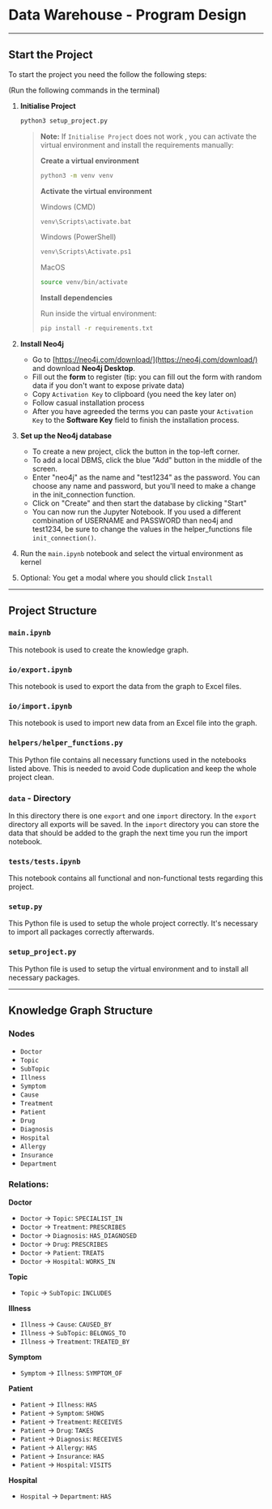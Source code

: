 # Data Warehouse - Program Design

---

## Start the Project

To start the project you need the follow the following steps:

(Run the following commands in the terminal)

1. **Initialise Project**

   ```bash
   python3 setup_project.py
   ```

   > **Note:** If `Initialise Project` does not work , you can activate the virtual environment and install the requirements manually:
   >
   >
   > **Create a virtual environment**
   >   ```bash
   >   python3 -m venv venv
   >    ```
   > **Activate the virtual environment**
   > 
   > Windows (CMD)
   >  ```bash
   > venv\Scripts\activate.bat
   > ```
   > Windows (PowerShell)
   > ```bash
   > venv\Scripts\Activate.ps1
   > ```
   > MacOS
   >   ```bash
   >   source venv/bin/activate
   > ```
   > 
   > **Install dependencies**
   > 
   > Run inside the virtual environment:
   >   ```bash
   >   pip install -r requirements.txt
   >   ```


2. **Install Neo4j**
    - Go to [https://neo4j.com/download/](https://neo4j.com/download/) and download **Neo4j Desktop**.
    - Fill out the **form** to register (tip: you can fill out the form with random data if you don't want to
      expose private data)
    - Copy `Activation Key` to clipboard (you need the key later on)
    - Follow casual installation process
    - After you have agreeded the terms you can paste your `Activation Key` to the **Software Key** field
      to finish the installation process.

3. **Set up the Neo4j database**
    - To create a new project, click the button in the top-left corner.
    - To add a local DBMS, click the blue "Add" button in the middle of the screen.
    - Enter "neo4j" as the name and "test1234" as the password. You can choose any name and password,
      but you'll need to make a change in the init_connection function.
    - Click on "Create" and then start the database by clicking "Start"
    - You can now run the Jupyter Notebook. If you used a different combination
      of USERNAME and PASSWORD than neo4j and test1234, be sure to change the values in the helper_functions file
      `init_connection()`.

4. Run the `main.ipynb` notebook and select the virtual environment as kernel
5. Optional: You get a modal where you should click `Install`

---

## Project Structure

### `main.ipynb`

This notebook is used to create the knowledge graph.

### `io/export.ipynb`

This notebook is used to export the data from the graph to Excel files.

### `io/import.ipynb`

This notebook is used to import new data from an Excel file into the graph.

### `helpers/helper_functions.py`

This Python file contains all necessary functions used in the notebooks listed above.
This is needed to avoid Code duplication and keep the whole project clean.

### `data` - Directory

In this directory there is one `export` and one `import` directory. In the `export` directory all exports will be
saved. In the `import` directory you can store the data that should be added to the graph the next time you run
the import notebook.

### `tests/tests.ipynb`

This notebook contains all functional and non-functional tests regarding this project.

### `setup.py`

This Python file is used to setup the whole project correctly. It's necessary to import all packages
correctly afterwards.

### `setup_project.py`
This Python file is used to setup the virtual environment and to install all necessary packages.

---

## Knowledge Graph Structure

### Nodes

- `Doctor`
- `Topic`
- `SubTopic`
- `Illness`
- `Symptom`
- `Cause`
- `Treatment`
- `Patient`
- `Drug`
- `Diagnosis`
- `Hospital`
- `Allergy`
- `Insurance`
- `Department`

### Relations:

**Doctor**
- `Doctor` → `Topic`: `SPECIALIST_IN`
- `Doctor` → `Treatment`: `PRESCRIBES`
- `Doctor` → `Diagnosis`: `HAS_DIAGNOSED`
- `Doctor` → `Drug`: `PRESCRIBES`
- `Doctor` → `Patient`: `TREATS`
- `Doctor` → `Hospital`: `WORKS_IN`

**Topic**
- `Topic` → `SubTopic`: `INCLUDES`

**Illness**
- `Illness` → `Cause`: `CAUSED_BY`
- `Illness` → `SubTopic`: `BELONGS_TO`
- `Illness` → `Treatment`: `TREATED_BY`

**Symptom**
- `Symptom` → `Illness`: `SYMPTOM_OF`

**Patient**
- `Patient` → `Illness`: `HAS`
- `Patient` → `Symptom`: `SHOWS`
- `Patient` → `Treatment`: `RECEIVES`
- `Patient` → `Drug`: `TAKES`
- `Patient` → `Diagnosis`: `RECEIVES`
- `Patient` → `Allergy`: `HAS`
- `Patient` → `Insurance`: `HAS`
- `Patient` → `Hospital`: `VISITS`

**Hospital**
- `Hospital` → `Department`: `HAS`

